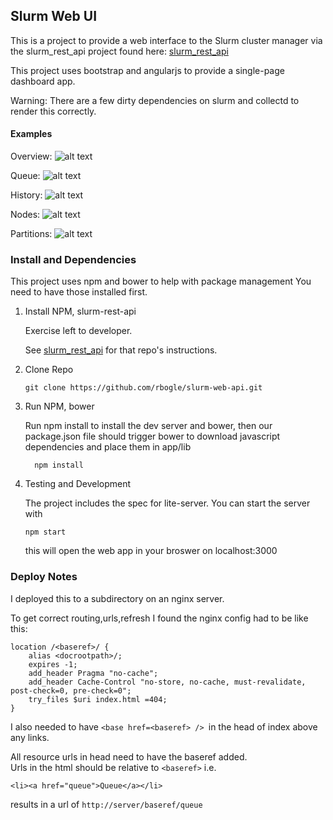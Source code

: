 ## Slurm Web UI
This is a project to provide a web interface to the Slurm cluster manager via
the slurm_rest_api project found here: [slurm_rest_api](https://github.com/rbogle/slurm-rest-api)

This project uses bootstrap and angularjs to provide a single-page dashboard app.

Warning: There are a few dirty dependencies on slurm and collectd to render this correctly.

#### Examples

Overview:
![alt text](https://cloud.githubusercontent.com/assets/7741121/24215694/c1375a3c-0ef6-11e7-92d9-eb094eb27bef.png "Overview")

Queue:
![alt text](https://cloud.githubusercontent.com/assets/7741121/24216518/af5e2da6-0ef9-11e7-82c9-a177c75adbb5.png "Queue")

History:
![alt text](https://cloud.githubusercontent.com/assets/7741121/24216566/f14c1052-0ef9-11e7-8e9d-c2ad72f88add.png "History")

Nodes:
![alt text](https://cloud.githubusercontent.com/assets/7741121/24216523/b69e4f2e-0ef9-11e7-9718-d9045c32d98d.png "Nodes")

Partitions:
![alt text](https://cloud.githubusercontent.com/assets/7741121/24216529/bd01d566-0ef9-11e7-8ecd-18fa75791c84.png "Partitions")

### Install and Dependencies
This project uses npm and bower to help with package management
You need to have those installed first.

1. Install NPM, slurm-rest-api

    Exercise left to developer.

    See [slurm_rest_api](https://github.com/rbogle/slurm-rest-api)
    for that repo's instructions.

2. Clone Repo
    ```
    git clone https://github.com/rbogle/slurm-web-api.git
    ```

3. Run NPM, bower

    Run npm install to install the dev server and bower, then our package.json file should trigger bower to download javascript dependencies and place them in app/lib

    ```
      npm install

    ```

4. Testing and Development

    The project includes the spec for lite-server. You can start the server with

    ```
    npm start
    ```

    this will open the web app in your broswer on localhost:3000

### Deploy Notes
I deployed this to a subdirectory on an nginx server.

To get correct routing,urls,refresh I found the nginx config had to be like this:
```
location /<baseref>/ {
    alias <docrootpath>/;
    expires -1;
    add_header Pragma "no-cache";
    add_header Cache-Control "no-store, no-cache, must-revalidate, post-check=0, pre-check=0";
    try_files $uri index.html =404;
}
```

I also needed to have `<base href=<baseref> /> `in the head of index above any links.

All resource urls in head need to have the baseref added.  
Urls in the html should be relative to ``<baseref>`` i.e.

```
<li><a href="queue">Queue</a></li>
```
results in a url of `http://server/baseref/queue`
